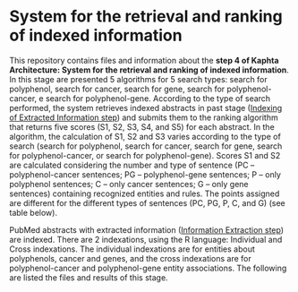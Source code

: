 <h1>System for the retrieval and ranking of indexed information</h1>
<p>This repository contains files and information about the <strong> step 4 of Kaphta Architecture: System for the retrieval and ranking of indexed information</strong>. In this stage are presented 5 algorithms for 5 search types: search for polyphenol, search for cancer, search for gene, search for polyphenol-cancer, e search for polyphenol-gene. According to the type of search performed, the system retrieves indexed abstracts in past stage (<a href='https://github.com/ramongsilva/Indexing-of-extracted-information'>Indexing of Extracted Information step</a>) and submits them to the ranking algorithm that returns five scores (S1, S2, S3, S4, and S5) for each abstract. In the algorithm, the calculation of S1, S2 and S3 varies according to the type of search (search for polyphenol, search for cancer, search for gene, search for polyphenol-cancer, or search for polyphenol-gene). Scores S1 and S2 are calculated considering the number and type of sentence (PC – polyphenol-cancer sentences; PG – polyphenol-gene sentences; P – only polyphenol sentences; C – only cancer sentences; G – only gene sentences) containing recognized entities and rules. The points assigned are different for the different types of sentences (PC, PG, P, C, and G) (see table below). 

  
  
  
  PubMed abstracts  with extracted information (<a href='https://github.com/ramongsilva/Information-extraction-from-pubmed-abstracts-sentences-on-polyphenols-anticancer-activity'>Information Extraction step</a>) are indexed. There are 2 indexations, using the R language: Individual and Cross indexations. The individual indexations are for entities about polyphenols, cancer and genes, and the cross indexations are for polyphenol-cancer and polyphenol-gene entity associations. The following are listed the files and results of this stage.
  </p>
